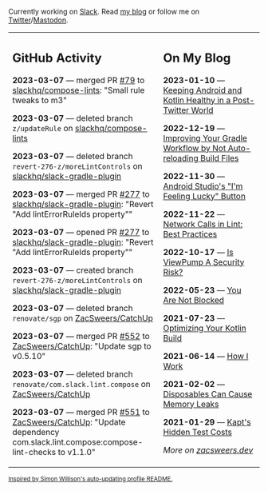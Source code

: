 Currently working on [Slack](https://slack.com/). Read [my blog](https://zacsweers.dev/) or follow me on [Twitter](https://twitter.com/ZacSweers)/[Mastodon](https://hachyderm.io/@ZacSweers).

<table><tr><td valign="top" width="60%">

## GitHub Activity
<!-- githubActivity starts -->
**2023-03-07** — merged PR [#79](https://github.com/slackhq/compose-lints/pull/79) to [slackhq/compose-lints](https://github.com/slackhq/compose-lints): "Small rule tweaks to m3"

**2023-03-07** — deleted branch `z/updateRule` on [slackhq/compose-lints](https://github.com/slackhq/compose-lints)

**2023-03-07** — deleted branch `revert-276-z/moreLintControls` on [slackhq/slack-gradle-plugin](https://github.com/slackhq/slack-gradle-plugin)

**2023-03-07** — merged PR [#277](https://github.com/slackhq/slack-gradle-plugin/pull/277) to [slackhq/slack-gradle-plugin](https://github.com/slackhq/slack-gradle-plugin): "Revert "Add lintErrorRuleIds property""

**2023-03-07** — opened PR [#277](https://github.com/slackhq/slack-gradle-plugin/pull/277) to [slackhq/slack-gradle-plugin](https://github.com/slackhq/slack-gradle-plugin): "Revert "Add lintErrorRuleIds property""

**2023-03-07** — created branch `revert-276-z/moreLintControls` on [slackhq/slack-gradle-plugin](https://github.com/slackhq/slack-gradle-plugin)

**2023-03-07** — deleted branch `renovate/sgp` on [ZacSweers/CatchUp](https://github.com/ZacSweers/CatchUp)

**2023-03-07** — merged PR [#552](https://github.com/ZacSweers/CatchUp/pull/552) to [ZacSweers/CatchUp](https://github.com/ZacSweers/CatchUp): "Update sgp to v0.5.10"

**2023-03-07** — deleted branch `renovate/com.slack.lint.compose` on [ZacSweers/CatchUp](https://github.com/ZacSweers/CatchUp)

**2023-03-07** — merged PR [#551](https://github.com/ZacSweers/CatchUp/pull/551) to [ZacSweers/CatchUp](https://github.com/ZacSweers/CatchUp): "Update dependency com.slack.lint.compose:compose-lint-checks to v1.1.0"
<!-- githubActivity ends -->
</td><td valign="top" width="40%">

## On My Blog
<!-- blog starts -->
**2023-01-10** — [Keeping Android and Kotlin Healthy in a Post-Twitter World](https://www.zacsweers.dev/keeping-android-healthy/)

**2022-12-19** — [Improving Your Gradle Workflow by Not Auto-reloading Build Files](https://www.zacsweers.dev/improving-your-workflow-by-not-auto-reloading-build-files/)

**2022-11-30** — [Android Studio's "I'm Feeling Lucky" Button](https://www.zacsweers.dev/android-studios-im-feeling-lucky-button/)

**2022-11-22** — [Network Calls in Lint: Best Practices](https://www.zacsweers.dev/network-calls-in-lint-best-practices/)

**2022-10-17** — [Is ViewPump A Security Risk?](https://www.zacsweers.dev/is-viewpump-a-security-risk/)

**2022-05-23** — [You Are Not Blocked](https://www.zacsweers.dev/you-are-not-blocked/)

**2021-07-23** — [Optimizing Your Kotlin Build](https://www.zacsweers.dev/optimizing-your-kotlin-build/)

**2021-06-14** — [How I Work](https://www.zacsweers.dev/how-i-work/)

**2021-02-02** — [Disposables Can Cause Memory Leaks](https://www.zacsweers.dev/disposables-can-cause-memory-leaks/)

**2021-01-29** — [Kapt's Hidden Test Costs](https://www.zacsweers.dev/kapts-hidden-test-costs/)
<!-- blog ends -->
_More on [zacsweers.dev](https://zacsweers.dev/)_
</td></tr></table>

<sub><a href="https://simonwillison.net/2020/Jul/10/self-updating-profile-readme/">Inspired by Simon Willison's auto-updating profile README.</a></sub>